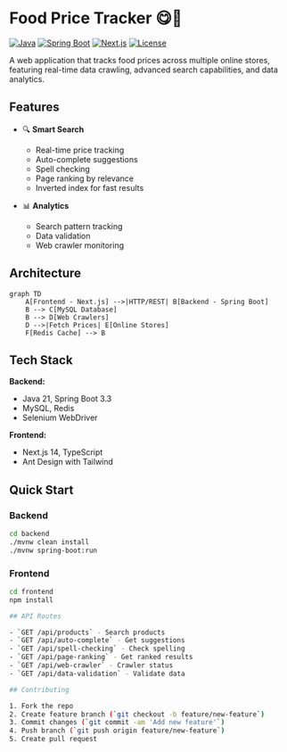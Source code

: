 # Food Price Tracker 😋💸

[![Java](https://img.shields.io/badge/Java-21-red.svg)](https://openjdk.java.net/)
[![Spring Boot](https://img.shields.io/badge/Spring%20Boot-3.3.1-brightgreen.svg)](https://spring.io/projects/spring-boot)
[![Next.js](https://img.shields.io/badge/Next.js-14-black.svg)](https://nextjs.org/)
[![License](https://img.shields.io/badge/License-MIT-blue.svg)](LICENSE)

A web application that tracks food prices across multiple online stores, featuring real-time data crawling, advanced search capabilities, and data analytics.

## Features

- 🔍 **Smart Search**
  - Real-time price tracking
  - Auto-complete suggestions
  - Spell checking
  - Page ranking by relevance
  - Inverted index for fast results

- 📊 **Analytics**
  - Search pattern tracking
  - Data validation
  - Web crawler monitoring

## Architecture

```mermaid
graph TD
    A[Frontend - Next.js] -->|HTTP/REST| B[Backend - Spring Boot]
    B --> C[MySQL Database]
    B --> D[Web Crawlers]
    D -->|Fetch Prices| E[Online Stores]
    F[Redis Cache] --> B

```

## Tech Stack

**Backend:**
- Java 21, Spring Boot 3.3
- MySQL, Redis
- Selenium WebDriver

**Frontend:**
- Next.js 14, TypeScript
- Ant Design with Tailwind

## Quick Start

### Backend
```bash
cd backend
./mvnw clean install
./mvnw spring-boot:run
```

### Frontend
```bash
cd frontend
npm install

## API Routes

- `GET /api/products` - Search products
- `GET /api/auto-complete` - Get suggestions
- `GET /api/spell-checking` - Check spelling
- `GET /api/page-ranking` - Get ranked results
- `GET /api/web-crawler` - Crawler status
- `GET /api/data-validation` - Validate data

## Contributing

1. Fork the repo
2. Create feature branch (`git checkout -b feature/new-feature`)
3. Commit changes (`git commit -am 'Add new feature'`)
4. Push branch (`git push origin feature/new-feature`)
5. Create pull request
